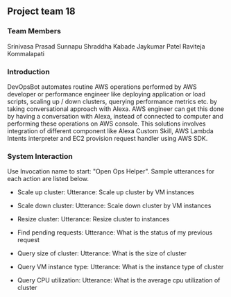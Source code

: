 ## Project team 18
### Team Members
Srinivasa Prasad Sunnapu
Shraddha Kabade
Jaykumar Patel
Raviteja Kommalapati

### Introduction
DevOpsBot automates routine AWS operations performed by AWS developer or performance engineer like deploying application or load scripts, scaling up / down clusters, querying performance metrics etc. by taking conversational approach with Alexa. AWS engineer can get this done by having a conversation with Alexa, instead of connected to computer and performing these operations on AWS console. This solutions involves integration of different component like Alexa Custom Skill, AWS Lambda Intents interpreter and EC2 provision request handler using AWS SDK.

### System Interaction
Use Invocation name to start: "Open Ops Helper".
Sample utterances for each action are listed below.
* Scale up cluster: 
Utterance: Scale up <clusterName> cluster by <numbeOfInstances> VM instances 
  
* Scale down cluster: 
Utterance: Scale down <clusterName> cluster by <numbeOfInstances> VM instances

* Resize cluster: 
Utterance: Resize <clusterName> cluster to <numberOfInstances> instances

* Find pending requests: 
Utterance: What is the status of my previous request

* Query size of cluster: 
Utterance: What is the size of <clusterName> cluster

* Query VM instance type: 
Utterance: What is the instance type of <clusterName> cluster

* Query CPU utilization: 
Utterance: What is the average cpu utilization of <clusterName> cluster

